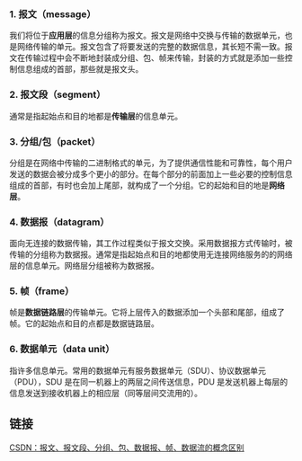 ### 1. 报文（message）
我们将位于**应用层**的信息分组称为报文。报文是网络中交换与传输的数据单元，也是网络传输的单元。报文包含了将要发送的完整的数据信息，其长短不需一致。报文在传输过程中会不断地封装成分组、包、帧来传输，封装的方式就是添加一些控制信息组成的首部，那些就是报文头。

### 2. 报文段（segment）
通常是指起始点和目的地都是**传输层**的信息单元。

### 3. 分组/包（packet）
分组是在网络中传输的二进制格式的单元，为了提供通信性能和可靠性，每个用户发送的数据会被分成多个更小的部分。在每个部分的前面加上一些必要的控制信息组成的首部，有时也会加上尾部，就构成了一个分组。它的起始和目的地是**网络层**。

### 4. 数据报（datagram）
面向无连接的数据传输，其工作过程类似于报文交换。采用数据报方式传输时，被传输的分组称为数据报。通常是指起始点和目的地都使用无连接网络服务的的网络层的信息单元。网络层分组被称为数据报。

### 5. 帧（frame）
帧是**数据链路层**的传输单元。它将上层传入的数据添加一个头部和尾部，组成了帧。它的起始点和目的点都是数据链路层。

### 6. 数据单元（data unit）
指许多信息单元。常用的数据单元有服务数据单元（SDU）、协议数据单元（PDU），SDU 是在同一机器上的两层之间传送信息，PDU 是发送机器上每层的信息发送到接收机器上的相应层（同等层间交流用的）。

## 链接
[CSDN：报文、报文段、分组、包、数据报、帧、数据流的概念区别](https://blog.csdn.net/a3192048/article/details/84671340)